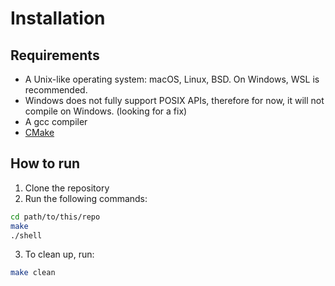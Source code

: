 # Installation

## Requirements
- A Unix-like operating system: macOS, Linux, BSD. On Windows, WSL is recommended.
- Windows does not fully support POSIX APIs, therefore for now, it will not compile on Windows. (looking for a fix)
- A gcc compiler
- [CMake](https://cmake.org/download/)

## How to run
1. Clone the repository
2. Run the following commands:
```bash
cd path/to/this/repo
make
./shell
```
3. To clean up, run:
```bash
make clean
```
